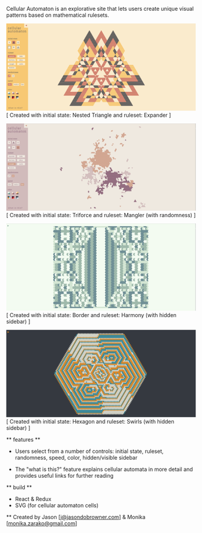 
Cellular Automaton is an explorative site that lets users create unique visual patterns based on mathematical rulesets. 
 

![Alt text](images/nested-expander.png?raw=true)
[ Created with initial state: Nested Triangle and ruleset: Expander ]



![Alt text](images/triforce-mangler.png?raw=true)
[ Created with initial state: Triforce and ruleset: Mangler (with randomness) ]



![Alt text](images/border-harmony.png?raw=true)
[ Created with initial state: Border and ruleset: Harmony (with hidden sidebar) ]



![Alt text](images/hexagon-swirls.png?raw=true)
[ Created with initial state: Hexagon and ruleset: Swirls (with hidden sidebar) ]



** features **

* Users select from a number of controls: initial state, ruleset, randomness, speed, color, hidden/visible sidebar

* The "what is this?" feature explains cellular automata in more detail and provides useful links for further reading



** build **

* React & Redux
* SVG (for cellular automaton cells)


** Created by Jason [j@jasondobrowner.com] & Monika [monika.zarako@gmail.com] 

